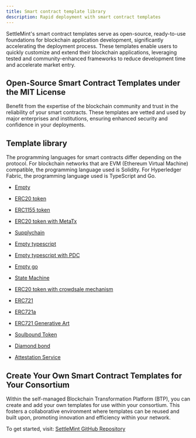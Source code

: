 ```yaml
---
title: Smart contract template library
description: Rapid deployment with smart contract templates
---
```


SettleMint's smart contract templates serve as open-source, ready-to-use foundations for blockchain application development, significantly accelerating the deployment process. These templates enable users to quickly customize and extend their blockchain applications, leveraging tested and community-enhanced frameworks to reduce development time and accelerate market entry.

## Open-Source Smart Contract Templates under the MIT License

Benefit from the expertise of the blockchain community and trust in the reliability of your smart contracts. These templates are vetted and used by major enterprises and institutions, ensuring enhanced security and confidence in your deployments.

## Template library

The programming languages for smart contracts differ depending on the protocol. For blockchain networks that are EVM (Ethereum Virtual Machine) compatible, the programming language used is Solidity. For Hyperledger Fabric, the programming language used is TypeScript and Go.

- [Empty](https://github.com/settlemint/solidity-empty)

- [ERC20 token](https://github.com/settlemint/solidity-token-erc20)

- [ERC1155 token](https://github.com/settlemint/solidity-token-erc1155)

- [ERC20 token with MetaTx](https://github.com/settlemint/solidity-token-erc20-metatx)

- [Supplychain](https://github.com/settlemint/solidity-supplychain)

- [Empty typescript](https://github.com/settlemint/chaincode-ts-empty)

- [Empty typescript with PDC](https://github.com/settlemint/chaincode-ts-empty-pdc)

- [Empty go](https://github.com/settlemint/chaincode-go-empty)

- [State Machine](https://github.com/settlemint/solidity-statemachine)

- [ERC20 token with crowdsale mechanism](https://github.com/settlemint/solidity-token-erc20-crowdsale)

- [ERC721](https://github.com/settlemint/solidity-token-erc721)

- [ERC721a](https://github.com/settlemint/solidity-token-erc721a)

- [ERC721 Generative Art](https://github.com/settlemint/solidity-token-erc721-generative-art)

- [Soulbound Token](https://github.com/settlemint/solidity-token-soulbound)

- [Diamond bond](https://github.com/settlemint/solidity-diamond-bond)

- [Attestation Service](https://github.com/settlemint/solidity-attestation-service)

## Create Your Own Smart Contract Templates for Your Consortium

Within the self-managed Blockchain Transformation Platform (BTP), you can create and add your own templates for use within your consortium. This fosters a collaborative environment where templates can be reused and built upon, promoting innovation and efficiency within your network.

To get started, visit: [SettleMint GitHub Repository](https://github.com/settlemint/solidity-empty)
